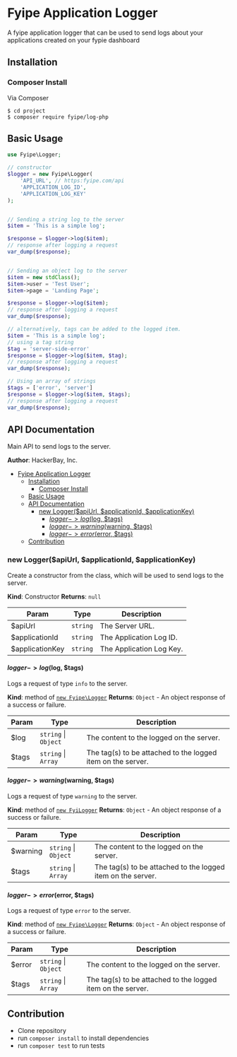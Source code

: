 # Fyipe Application Logger

A fyipe application logger that can be used to send logs about your applications created on your fypie dashboard

## Installation

### Composer Install

Via Composer

```
$ cd project
$ composer require fyipe/log-php
```

<a name="module_api"></a>

## Basic Usage

```php
use Fyipe\Logger;

// constructor
$logger = new Fyipe\Logger(
    'API_URL', // https:fyipe.com/api
    'APPLICATION_LOG_ID',
    'APPLICATION_LOG_KEY'
);


// Sending a string log to the server
$item = 'This is a simple log';

$response = $logger->log($item);
// response after logging a request
var_dump($response);


// Sending an object log to the server
$item = new stdClass();
$item->user = 'Test User';
$item->page = 'Landing Page';

$response = $logger->log($item);
// response after logging a request
var_dump($response);

// alternatively, tags can be added to the logged item.
$item = 'This is a simple log';
// using a tag string
$tag = 'server-side-error'
$response = $logger->log($item, $tag);
// response after logging a request
var_dump($response);

// Using an array of strings
$tags = ['error', 'server']
$response = $logger->log($item, $tags);
// response after logging a request
var_dump($response);
```

## API Documentation

Main API to send logs to the server.

**Author**: HackerBay, Inc.

-   [Fyipe Application Logger](#fyipe-application-logger)
    -   [Installation](#installation)
        -   [Composer Install](#composer-install)
    -   [Basic Usage](#basic-usage)
    -   [API Documentation](#api-documentation)
        -   [new Logger($apiUrl, $applicationId, \$applicationKey)](#new-loggerapiurl-applicationid-applicationkey)
            -   [$logger->log($log, \$tags)](#math-xmlnshttpwwww3org1998mathmathmlsemanticsmrowmilmimiomimigmimigmimiemimirmimomomomomilmimiomimigmimo-stretchyfalsemomrowannotation-encodingapplicationx-texlogger-logannotationsemanticsmathloggerloglog-tags)
            -   [$logger->warning($warning, \$tags)](#math-xmlnshttpwwww3org1998mathmathmlsemanticsmrowmilmimiomimigmimigmimiemimirmimomomomomiwmimiamimirmiminmimiimiminmimigmimo-stretchyfalsemomrowannotation-encodingapplicationx-texlogger-warningannotationsemanticsmathloggerwarningwarning-tags)
            -   [$logger->error($error, \$tags)](#math-xmlnshttpwwww3org1998mathmathmlsemanticsmrowmilmimiomimigmimigmimiemimirmimomomomomiemimirmimirmimiomimirmimo-stretchyfalsemomrowannotation-encodingapplicationx-texlogger-errorannotationsemanticsmathloggererrorerror-tags)
    -   [Contribution](#contribution)

<a name="logger_api--logger"></a>

### new Logger($apiUrl, $applicationId, \$applicationKey)

Create a constructor from the class, which will be used to send logs to the server.

**Kind**: Constructor
**Returns**: <code>null</code>

| Param            | Type                | Description              |
| ---------------- | ------------------- | ------------------------ |
| \$apiUrl         | <code>string</code> | The Server URL.          |
| \$applicationId  | <code>string</code> | The Application Log ID.  |
| \$applicationKey | <code>string</code> | The Application Log Key. |

#### $logger->log($log, \$tags)

Logs a request of type `info` to the server.

**Kind**: method of [<code>new Fyipe\Logger</code>](#logger_api--logger)
**Returns**: <code>Object</code> - An object response of a success or failure.

| Param  | Type                                       | Description                                                 |
| ------ | ------------------------------------------ | ----------------------------------------------------------- |
| \$log  | <code>string</code> \| <code>Object</code> | The content to the logged on the server.                    |
| \$tags | <code>string</code> \| <code>Array</code>  | The tag(s) to be attached to the logged item on the server. |

#### $logger->warning($warning, \$tags)

Logs a request of type `warning` to the server.

**Kind**: method of [<code>new FyiLogger</code>](#logger_api--logger)
**Returns**: <code>Object</code> - An object response of a success or failure.

| Param     | Type                                       | Description                                                 |
| --------- | ------------------------------------------ | ----------------------------------------------------------- |
| \$warning | <code>string</code> \| <code>Object</code> | The content to the logged on the server.                    |
| \$tags    | <code>string</code> \| <code>Array</code>  | The tag(s) to be attached to the logged item on the server. |

#### $logger->error($error, \$tags)

Logs a request of type `error` to the server.

**Kind**: method of [<code>new Fyipe\Logger</code>](#logger_api--logger)
**Returns**: <code>Object</code> - An object response of a success or failure.

| Param   | Type                                       | Description                                                 |
| ------- | ------------------------------------------ | ----------------------------------------------------------- |
| \$error | <code>string</code> \| <code>Object</code> | The content to the logged on the server.                    |
| \$tags  | <code>string</code> \| <code>Array</code>  | The tag(s) to be attached to the logged item on the server. |

## Contribution

-   Clone repository
-   run `composer install` to install dependencies
-   run `composer test` to run tests
